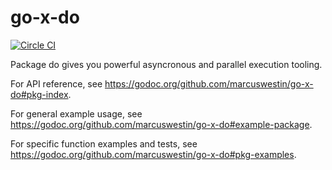 # go-x-do

[![Circle CI](https://circleci.com/gh/marcuswestin/go-x-do.svg?style=svg)](https://circleci.com/gh/marcuswestin/go-x-do)

Package do gives you powerful asyncronous and parallel execution tooling.

For API reference, see https://godoc.org/github.com/marcuswestin/go-x-do#pkg-index.

For general example usage, see https://godoc.org/github.com/marcuswestin/go-x-do#example-package.

For specific function examples and tests, see https://godoc.org/github.com/marcuswestin/go-x-do#pkg-examples.

